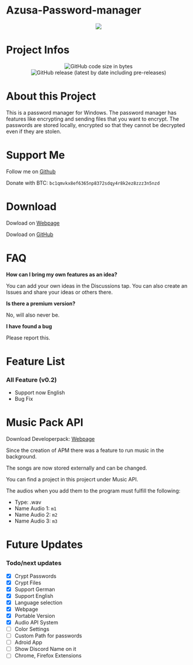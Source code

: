 # Azusa-Password-manager


<p align="center">
  <img src="https://cdn.discordapp.com/attachments/837987172342038569/840292698313457704/Title.png">
</p>

# Project Infos

<p align="center">
  <img alt="GitHub code size in bytes" src="https://img.shields.io/github/languages/code-size/Azusa-chxn/Azusa-Password-Manager?style=for-the-badge">
  <img alt="GitHub release (latest by date including pre-releases)" src="https://img.shields.io/github/v/release/Azusa-chxn/Azusa-Password-Manager?include_prereleases&style=for-the-badge">
</p>

# About this Project

This is a password manager for Windows. The password manager has features like encrypting and sending files that you want to encrypt.
The passwords are stored locally, encrypted so that they cannot be decrypted even if they are stolen.  

# Support Me

Follow me on [Github](https://github.com/Azusa-chxn)

Donate with BTC: `bc1qmvkx8ef6365np8372sdqy4r8k2ez8zzz3n5nzd`

# Download
Dowload on [Webpage](https://simp-to.me/)

Dowload on [GitHub](https://github.com/Azusa-chxn/APassword-Manager/releases) 

# FAQ

**How can I bring my own features as an idea?**

You can add your own ideas in the Discussions tap. You can also create an Issues and share your ideas or others there.

**Is there a premium version?**

No, will also never be.

**I have found a bug**

Please report this.

# Feature List

### All Feature (v0.2)
* Support now English 
* Bug Fix


# Music Pack API

Download Developerpack: [Webpage](https://simp-to.me/)

Since the creation of APM there was a feature to run music in the background. 

The songs are now stored externally and can be changed. 

You can find a project in this projecrt under Music API. 

The audios when you add them to the program must fulfill the following:

- Type: .wav
- Name Audio 1: `m1`
- Name Audio 2: `m2`
- Name Audio 3: `m3`



# Future Updates

### Todo/next updates
- [x] Crypt Passwords
- [x] Crypt Files
- [x] Support German
- [x] Support English
- [x] Language selection
- [x] Webpage
- [x] Portable Version
- [x] Audio API System
- [ ] Color Settings
- [ ] Custom Path for passwords
- [ ] Adroid App
- [ ] Show Discord Name on it
- [ ] Chrome, Firefox Extensions
